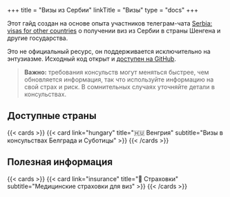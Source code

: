 +++
title = "Визы из Сербии"
linkTitle = "Визы"
type = "docs"
+++

Этот гайд создан на основе опыта участников телеграм-чата [Serbia: visas for other countries](https://t.me/+fIZUn78R5SUzYjhi) о получении виз из Сербии в страны Шенгена и другие государства.

Это не официальный ресурс, он поддерживается исключительно на энтузиазме. Исходный код открыт и [доступен на GitHub](https://github.com/tgdigest/serbia-visas-for-other-countries).

> **Важно:** требования консульств могут меняться быстрее, чем обновляется информация, так что используйте информацию на свой страх и риск. В сомнительных случаях уточняйте детали в консульствах.

## Доступные страны

{{< cards >}}
  {{< card link="hungary" title="🇭🇺  Венгрия" subtitle="Визы в консульствах Белграда и Суботицы" >}}
{{< /cards >}}

## Полезная информация

{{< cards >}}
  {{< card link="insurance" title="💊  Страховки" subtitle="Медицинские страховки для виз" >}}
{{< /cards >}}
